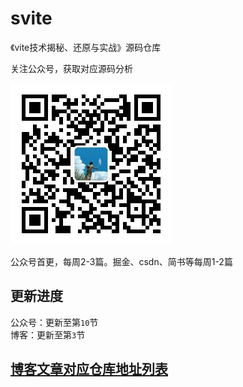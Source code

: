 # svite
《vite技术揭秘、还原与实战》源码仓库

关注公众号，获取对应源码分析

![](./imgs/gzh.jpg)

公众号首更，每周2-3篇。掘金、csdn、简书等每周1-2篇

## 更新进度

公众号：更新至第`10`节  
博客：更新至第`3`节

## [博客文章对应仓库地址列表](LIST.md) 